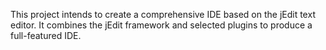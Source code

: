 This project intends to create a comprehensive IDE based on the jEdit text editor. It combines the jEdit framework and selected plugins to produce a full-featured IDE.